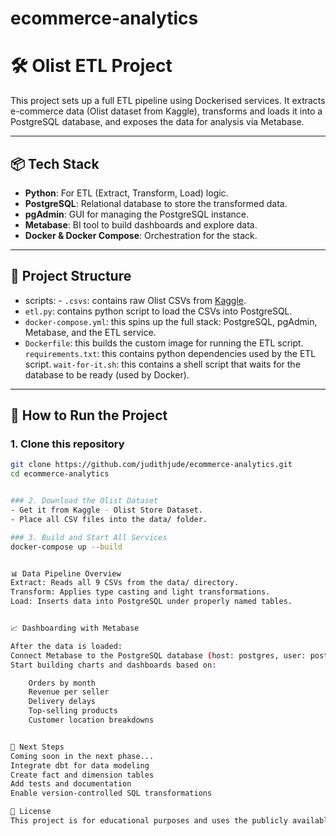 # ecommerce-analytics
# 🛠️ Olist ETL Project

This project sets up a full ETL pipeline using Dockerised services. It extracts e-commerce data (Olist dataset from Kaggle), transforms and loads it into a PostgreSQL database, and exposes the data for analysis via Metabase.

---

## 📦 Tech Stack

- **Python**: For ETL (Extract, Transform, Load) logic.
- **PostgreSQL**: Relational database to store the transformed data.
- **pgAdmin**: GUI for managing the PostgreSQL instance.
- **Metabase**: BI tool to build dashboards and explore data.
- **Docker & Docker Compose**: Orchestration for the stack.

---

## 📁 Project Structure

- scripts:
        - `.csvs`: contains raw Olist CSVs from [Kaggle](https://www.kaggle.com/datasets/olistbr/brazilian-ecommerce).
- `etl.py`: contains python script to load the CSVs into PostgreSQL.
- `docker-compose.yml`: this spins up the full stack: PostgreSQL, pgAdmin, Metabase, and the ETL service.
- `Dockerfile`: this builds the custom image for running the ETL script.
`requirements.txt`: this contains python dependencies used by the ETL script.
`wait-for-it.sh`: this contains a shell script that waits for the database to be ready (used by Docker).


---

## 🚀 How to Run the Project

### 1. Clone this repository
```bash
git clone https://github.com/judithjude/ecommerce-analytics.git
cd ecommerce-analytics


### 2. Download the Olist Dataset
- Get it from Kaggle - Olist Store Dataset.
- Place all CSV files into the data/ folder.

### 3. Build and Start All Services
docker-compose up --build


📊 Data Pipeline Overview
Extract: Reads all 9 CSVs from the data/ directory.
Transform: Applies type casting and light transformations.
Load: Inserts data into PostgreSQL under properly named tables.


📈 Dashboarding with Metabase

After the data is loaded:
Connect Metabase to the PostgreSQL database (host: postgres, user: postgres, password: postgres, db: olist_db)
Start building charts and dashboards based on:

    Orders by month
    Revenue per seller
    Delivery delays
    Top-selling products
    Customer location breakdowns


🧩 Next Steps
Coming soon in the next phase...
Integrate dbt for data modeling
Create fact and dimension tables
Add tests and documentation
Enable version-controlled SQL transformations

📄 License
This project is for educational purposes and uses the publicly available Olist dataset from [Kaggle](https://www.kaggle.com/datasets/olistbr/brazilian-ecommerce).